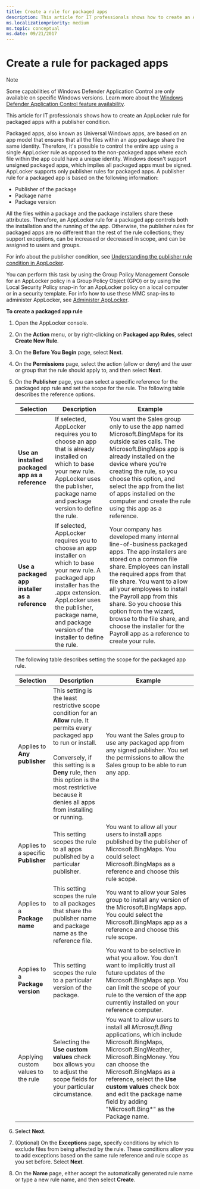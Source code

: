 ```yaml
---
title: Create a rule for packaged apps
description: This article for IT professionals shows how to create an AppLocker rule for packaged apps with a publisher condition.
ms.localizationpriority: medium
ms.topic: conceptual
ms.date: 09/21/2017
---
```


# Create a rule for packaged apps

>[!NOTE]
>Some capabilities of Windows Defender Application Control are only available on specific Windows versions. Learn more about the [Windows Defender Application Control feature availability](/windows/security/threat-protection/windows-defender-application-control/feature-availability).

This article for IT professionals shows how to create an AppLocker rule for packaged apps with a publisher condition.

Packaged apps, also known as Universal Windows apps, are based on an app model that ensures that all the files within an app package share the same identity. Therefore, it's possible to control the entire app using a single AppLocker rule as opposed to the non-packaged apps where each file within the app could have a unique identity. Windows doesn't support unsigned packaged apps, which implies all packaged apps must be signed. AppLocker supports only publisher rules for packaged apps. A publisher rule for a packaged app is based on the following information:

-   Publisher of the package
-   Package name
-   Package version

All the files within a package and the package installers share these attributes. Therefore, an AppLocker rule for a packaged app controls both the installation and the running of the app. Otherwise, the publisher rules for packaged apps are no different than the rest of the rule collections; they support exceptions, can be increased or decreased in scope, and can be assigned to users and groups.

For info about the publisher condition, see [Understanding the publisher rule condition in AppLocker](understanding-the-publisher-rule-condition-in-applocker.md).

You can perform this task by using the Group Policy Management Console for an AppLocker policy in a Group Policy Object (GPO) or by using the Local Security Policy snap-in for an AppLocker policy on a local computer or in a security template. For info how to use these MMC snap-ins to administer AppLocker, see [Administer AppLocker](administer-applocker.md#bkmk-using-snapins).

**To create a packaged app rule**

1.  Open the AppLocker console.
2.  On the **Action** menu, or by right-clicking on **Packaged app Rules**, select **Create New Rule**.
3.  On the **Before You Begin** page, select **Next**.
4.  On the **Permissions** page, select the action (allow or deny) and the user or group that the rule should apply to, and then select **Next**.
5.  On the **Publisher** page, you can select a specific reference for the packaged app rule and set the scope for the rule. The following table describes the reference options.

    |Selection|Description|Example|
    |--- |--- |--- |
    |**Use an installed packaged app as a reference**|If selected, AppLocker requires you to choose an app that is already installed on which to base your new rule. AppLocker uses the publisher, package name and package version to define the rule.|You want the Sales group only to use the app named Microsoft.BingMaps for its outside sales calls. The Microsoft.BingMaps app is already installed on the device where you're creating the rule, so you choose this option, and select the app from the list of apps installed on the computer and create the rule using this app as a reference.|
    |**Use a packaged app installer as a reference**|If selected, AppLocker requires you to choose an app installer on which to base your new rule. A packaged app installer has the .appx extension. AppLocker uses the publisher, package name, and package version of the installer to define the rule.|Your company has developed many internal line-of-business packaged apps. The app installers are stored on a common file share. Employees can install the required apps from that file share. You want to allow all your employees to install the Payroll app from this share. So you choose this option from the wizard, browse to the file share, and choose the installer for the Payroll app as a reference to create your rule.|

    The following table describes setting the scope for the packaged app rule.

    |Selection|Description|Example|
    |--- |--- |--- |
    |Applies to **Any publisher**|This setting is the least restrictive scope condition for an **Allow** rule. It permits every packaged app to run or install. <br/><br/>Conversely, if this setting is a **Deny** rule, then this option is the most restrictive because it denies all apps from installing or running. | You want the Sales group to use any packaged app from any signed publisher. You set the permissions to allow the Sales group to be able to run any app.|
    |Applies to a specific **Publisher** | This setting scopes the rule to all apps published by a particular publisher. | You want to allow all your users to install apps published by the publisher of Microsoft.BingMaps. You could select Microsoft.BingMaps as a reference and choose this rule scope. |
    |Applies to a **Package name** | This setting scopes the rule to all packages that share the publisher name and package name as the reference file. | You want to allow your Sales group to install any version of the Microsoft.BingMaps app. You could select the Microsoft.BingMaps app as a reference and choose this rule scope. |
    |Applies to a **Package version** | This setting scopes the rule to a particular version of the package. | You want to be selective in what you allow. You don't want to implicitly trust all future updates of the Microsoft.BingMaps app. You can limit the scope of your rule to the version of the app currently installed on your reference computer. |
    |Applying custom values to the rule | Selecting the **Use custom values** check box allows you to adjust the scope fields for your particular circumstance. | You want to allow users to install all *Microsoft.Bing* applications, which include Microsoft.BingMaps, Microsoft.BingWeather, Microsoft.BingMoney. You can choose the Microsoft.BingMaps as a reference, select the **Use custom values** check box and edit the package name field by adding "Microsoft.Bing*" as the Package name. |

6.  Select **Next**.
7.  (Optional) On the **Exceptions** page, specify conditions by which to exclude files from being affected by the rule. These conditions allow you to add exceptions based on the same rule reference and rule scope as you set before. Select **Next**.
8.  On the **Name** page, either accept the automatically generated rule name or type a new rule name, and then select **Create**.
